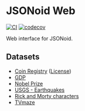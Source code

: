 # JSONoid Web

[![CI](https://github.com/michaelmior/jsonoid-web/actions/workflows/ci.yml/badge.svg)](https://github.com/dataunitylab/jsonoid-web/actions/workflows/ci.yml)
[![codecov](https://codecov.io/gh/dataunitylab/jsonoid-web/branch/main/graph/badge.svg?token=uHGhS4yEOr)](https://codecov.io/gh/dataunitylab/jsonoid-web)

Web interface for JSONoid.

## Datasets

* [Coin Registry](https://github.com/Blockmodo/coin_registry) ([License](https://github.com/Blockmodo/coin_registry/blob/master/LICENSE))
* [GDP](http://api.worldbank.org/countries/USA/indicators/NY.GDP.MKTP.CD?per_page=5000&format=json)
* [Nobel Prize](http://api.nobelprize.org/v1/prize.json)
* [USGS - Earthquakes](https://earthquake.usgs.gov/earthquakes/feed/v1.0/summary/all_hour.geojson)
* [Rick and Morty characters](https://rickandmortyapi.com/api/character/)
* [TVmaze](https://api.tvmaze.com/singlesearch/shows?q=mr-robot&embed=episodes)
